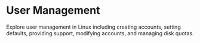 # User Management

Explore user management in Linux including creating accounts, setting defaults, providing support, modifying accounts, and managing disk quotas.

